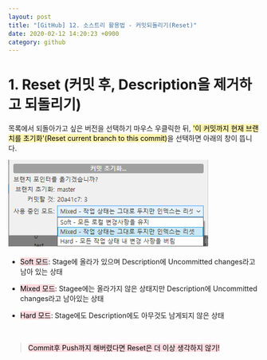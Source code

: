 ```yaml
---
layout: post
title: "[GitHub] 12. 소스트리 활용법 - 커밋되돌리기(Reset)"
date: 2020-02-12 14:20:23 +0900
category: github
---
```


# 1. Reset (커밋 후, Description을 제거하고 되돌리기)

목록에서 되돌아가고 싶은 버전을 선택하기 마우스 우클릭한 뒤, <mark style="background-color: #fff5b1">'이 커밋까지 현재 브랜치를 초기화'(Reset current branch to this commit)</mark>을 선택하면 아래의 창이 뜹니다.

![alt text](/public/img/github_74.png)

- <mark style="background-color: #ffdce0">Soft 모드</mark>: Stage에 올라가 있으며 Description에 Uncommitted changes라고 남아 있는 상태

- <mark style="background-color: #ffdce0">Mixed 모드</mark>: Stagee에는 올라가지 않은 상태지만 Description에 Uncommitted changes라고 남아있는 상태

- <mark style="background-color: #ffdce0">Hard 모드</mark>: Stage에도 Description에도 아무것도 남게되지 않은 상태


<br> 

> <mark style="background-color: #ffdce0">Commit후 Push까지 해버렸다면 Reset은 더 이상 생각하지 않기!</mark>